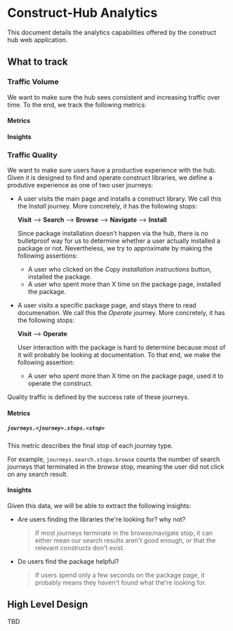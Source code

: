# Construct-Hub Analytics

This document details the analytics capabilities offered by the construct hub web application.

## What to track

### Traffic Volume

We want to make sure the hub sees consistent and increasing traffic over time. To the end, we track the following metrics:

#### Metrics

#### Insights

### Traffic Quality

We want to make sure users have a productive experience with the hub. Given it is designed to find and operate construct libraries, we define a produtive experience as one of two user journeys:

- A user visits the main page and installs a construct library. We call this the *Install* journey. More concretely, it has the following stops:

  **Visit** --> **Search** --> **Browse** --> **Navigate** --> **Install**

  Since package installation doesn't happen via the hub, there is no bulletproof way for us to determine whether a user actually installed a package or not. Nevertheless, we try to approximate by making the following assertions:

  - A user who clicked on the *Copy installation instructions* button, installed the package.
  - A user who spent more than X time on the package page, installed the package.

- A user visits a specific package page, and stays there to read documenation. We call this the *Operate* journey. More concretely, it has the following stops:

  **Visit** --> **Operate**

  User interaction with the package is hard to determine because most of it will probably be looking at documentation. To that end, we make the following assertion:

  - A user who spent more than X time on the package page, used it to operate the construct.

Quality traffic is defined by the success rate of these journeys.

#### Metrics

##### `journeys.<journey>.stops.<stop>`

This metric describes the final stop of each journey type.

For example, `journeys.search.stops.browse` counts the number of search journeys that
terminated in the *browse* stop, meaning the user did not click on
any search result.

#### Insights

Given this data, we will be able to extract the following insights:

- Are users finding the libraries the're looking for? why not?

  > If most journeys terminate in the browse/navigate stop, it can either mean our search results aren't good enough, or that the relevant constructs don't exist.

- Do users find the package helpful?

  > If users spend only a few seconds on the package page, it probably means they haven't found what the're looking for.

## High Level Design

TBD